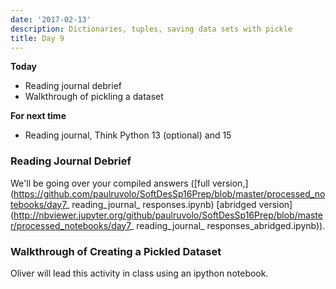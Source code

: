 ```yaml
---
date: '2017-02-13'
description: Dictionaries, tuples, saving data sets with pickle
title: Day 9
---
```


**Today**

* Reading journal debrief
* Walkthrough of pickling a dataset

**For next time**

* Reading journal, Think Python 13 (optional) and 15

### Reading Journal Debrief

We'll be going over your compiled answers ([full
version,](https://github.com/paulruvolo/SoftDesSp16Prep/blob/master/processed_notebooks/day7_ reading_journal_ responses.ipynb)
[abridged
version](http://nbviewer.jupyter.org/github/paulruvolo/SoftDesSp16Prep/blob/master/processed_notebooks/day7_ reading_journal_ responses_abridged.ipynb)).

### Walkthrough of Creating a Pickled Dataset

Oliver will lead this activity in class using an ipython notebook.
